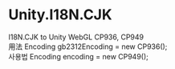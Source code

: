 # Unity.I18N.CJK
I18N.CJK to Unity WebGL CP936, CP949<br>
用法 Encoding gb2312Encoding = new CP936();<br>
사용법 Encoding encoding = new CP949();
